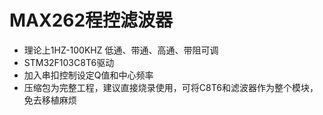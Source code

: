 # MAX262程控滤波器

- 理论上1HZ-100KHZ 低通、带通、高通、带阻可调
- STM32F103C8T6驱动
- 加入串扣控制设定Q值和中心频率
- 压缩包为完整工程，建议直接烧录使用，可将C8T6和滤波器作为整个模块，免去移植麻烦